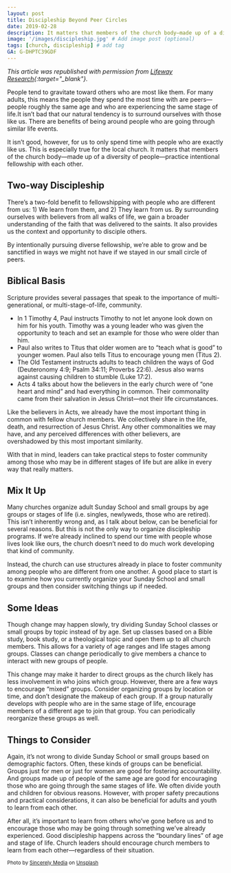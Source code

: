 ```yaml
---
layout: post
title: Discipleship Beyond Peer Circles
date: 2019-02-28
description: It matters that members of the church body—made up of a diversity of people—practice intentional fellowship with each other. # Add post description (optional)
image: '/images/discipleship.jpg' # Add image post (optional)
tags: [church, discipleship] # add tag
GA: G-DHPTC39GDF
---
```

*This article was republished with permission from [Lifeway Research](https://research.lifeway.com/2019/02/26/discipleship-that-goes-beyond-peer-circles/){:target="_blank"}.*

People tend to gravitate toward others who are most like them. For many adults, this means the people they spend the most time with are peers—people roughly the same age and who are experiencing the same stage of life.It isn’t bad that our natural tendency is to surround ourselves with those like us. There are benefits of being around people who are going through similar life events.

It isn’t good, however, for us to only spend time with people who are exactly like us. This is especially true for the local church. It matters that members of the church body—made up of a diversity of people—practice intentional fellowship with each other.

## Two-way Discipleship

There’s a two-fold benefit to fellowshipping with people who are different from us: 1) We learn from them, and 2) They learn from us. By surrounding ourselves with believers from all walks of life, we gain a broader understanding of the faith that was delivered to the saints. It also provides us the context and opportunity to disciple others.

By intentionally pursuing diverse fellowship, we’re able to grow and be sanctified in ways we might not have if we stayed in our small circle of peers.

## Biblical Basis

Scripture provides several passages that speak to the importance of multi-generational, or multi-stage-of-life, community.

* In 1 Timothy 4, Paul instructs Timothy to not let anyone look down on him for his youth. Timothy was a young leader who was given the opportunity to teach and set an example for those who were older than him.
* Paul also writes to Titus that older women are to “teach what is good” to younger women. Paul also tells Titus to encourage young men (Titus 2).
* The Old Testament instructs adults to teach children the ways of God (Deuteronomy 4:9; Psalm 34:11; Proverbs 22:6). Jesus also warns against causing children to stumble (Luke 17:2).
* Acts 4 talks about how the believers in the early church were of “one heart and mind” and had everything in common. Their commonality came from their salvation in Jesus Christ—not their life circumstances.

Like the believers in Acts, we already have the most important thing in common with fellow church members. We collectively share in the life, death, and resurrection of Jesus Christ. Any other commonalities we may have, and any perceived differences with other believers, are overshadowed by this most important similarity.

With that in mind, leaders can take practical steps to foster community among those who may be in different stages of life but are alike in every way that really matters.

## Mix It Up

Many churches organize adult Sunday School and small groups by age groups or stages of life (i.e. singles, newlyweds, those who are retired). This isn’t inherently wrong and, as I talk about below, can be beneficial for several reasons. But this is not the only way to organize discipleship programs. If we’re already inclined to spend our time with people whose lives look like ours, the church doesn’t need to do much work developing that kind of community.

Instead, the church can use structures already in place to foster community among people who are different from one another. A good place to start is to examine how you currently organize your Sunday School and small groups and then consider switching things up if needed.

## Some Ideas

Though change may happen slowly, try dividing Sunday School classes or small groups by topic instead of by age. Set up classes based on a Bible study, book study, or a theological topic and open them up to all church members. This allows for a variety of age ranges and life stages among groups. Classes can change periodically to give members a chance to interact with new groups of people.

This change may make it harder to direct groups as the church likely has less involvement in who joins which group. However, there are a few ways to encourage “mixed” groups. Consider organizing groups by location or time, and don’t designate the makeup of each group. If a group naturally develops with people who are in the same stage of life, encourage members of a different age to join that group. You can periodically reorganize these groups as well.

## Things to Consider

Again, it’s not wrong to divide Sunday School or small groups based on demographic factors. Often, these kinds of groups can be beneficial. Groups just for men or just for women are good for fostering accountability. And groups made up of people of the same age are good for encouraging those who are going through the same stages of life. We often divide youth and children for obvious reasons. However, with proper safety precautions and practical considerations, it can also be beneficial for adults and youth to learn from each other.

After all, it’s important to learn from others who’ve gone before us and to encourage those who may be going through something we’ve already experienced. Good discipleship happens across the “boundary lines” of age and stage of life. Church leaders should encourage church members to learn from each other—regardless of their situation.

<sub>Photo by <a href="https://unsplash.com/@sincerelymedia?utm_content=creditCopyText&utm_medium=referral&utm_source=unsplash">Sincerely Media</a> on <a href="https://unsplash.com/photos/woman-reading-book-dGxOgeXAXm8?utm_content=creditCopyText&utm_medium=referral&utm_source=unsplash">Unsplash</a></sub>
  